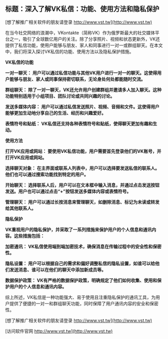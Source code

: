 ## **标题：深入了解VK私信：功能、使用方法和隐私保护**

[想了解推广相关软件的朋友请登录 http://www.vst.tw](http://www.vst.tw)

在当今社交网络的浪潮中，VKontakte（简称VK）作为俄罗斯最大的社交媒体平台之一，吸引了全球数亿用户的关注。除了分享照片、视频和状态更新外，VK还提供了私信功能，使用户能够与朋友、家人和同事进行一对一或群组聊天。在本文中，我们将深入探讨VK私信的功能、使用方法以及隐私保护措施。

**VK私信的功能**

**一对一聊天： 用户可以通过私信功能与其他VK用户进行一对一的聊天。这使得用户能够与朋友、家人或同事保持密切联系，无论身处何处都能随时交流。**

**群组聊天： 除了一对一聊天，VK还允许用户创建群组并邀请多人加入聊天。这种功能特别适用于小组项目、团队讨论或共同兴趣的讨论。**

**发送多媒体内容： 用户可以通过私信发送照片、视频、音频和文件。这使得用户能够更加生动地分享自己的生活、经历和兴趣爱好。**

**表情符号和贴纸： VK私信还支持各种表情符号和贴纸，使得聊天更加有趣和生动。**

**使用方法**

**打开VK应用或网站： 要使用VK私信功能，用户需要首先登录他们的VK账号，并打开VK应用或网站。**

**选择聊天对象： 在主界面或联系人列表中，用户可以选择要发送私信的联系人。他们也可以通过搜索功能找到特定的用户。**

**开始聊天： 选择联系人后，用户可以在文本框中输入消息，并通过点击发送按钮发送。用户也可以通过点击“+”按钮发送多媒体内容或表情符号。**

**管理聊天： 用户可以通过长按消息来管理聊天，如删除消息、标记为未读或转发给其他联系人。**

**隐私保护**

**VK重视用户的隐私保护，并采取了一系列措施来保护用户的个人信息和通讯内容。这些措施包括：**

**加密通讯： VK私信使用端到端加密技术，确保消息在传输过程中的安全性和保密性。**

**隐私设置： 用户可以根据自己的需求和偏好调整私信的隐私设置，如谁可以给他们发送消息、谁可以在他们的聊天中添加新成员等。**

**数据保护政策： VK有严格的数据保护政策，明确规定了他们如何收集、使用和保护用户的个人信息和通讯内容。**

综上所述，VK私信是一种功能强大、易于使用且注重隐私保护的通讯工具，为用户提供了便捷的一对一和群组聊天功能，同时保障了用户通讯内容的安全和保密性。

[想了解推广相关软件的朋友请登录 http://www.vst.tw](http://www.vst.tw)


[访问软件官网 http://www.vst.tw](http://www.vst.tw)
